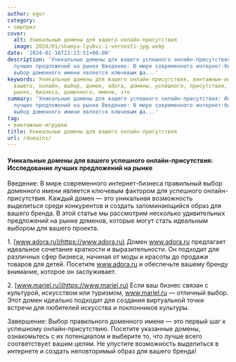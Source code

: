 ```yaml
---
author: egor
category:
- сюрприз
cover:
  alt: Уникальные домены для вашего онлайн-присутствия
  image: 2024/01/skamya-lyubvi-i-vernosti-jpg.webp
date: '2024-01-16T21:13:51+00:00'
description: 'Уникальные домены для вашего успешного онлайн-присутствия: Исследование
  лучших предложений на рынке Введение: В мире современного интернет-бизнеса правильный
  выбор доменного имени является ключевым фа...'
keywords: Уникальные домены для вашего онлайн-присутствия, винтажные-игрушки, www,
  вашего, онлайн, выбор, домен, adora, домены, успешного, присутствия, предложений,
  рынке, бизнеса, доменного, имени, это
summary: 'Уникальные домены для вашего успешного онлайн-присутствия: Исследование
  лучших предложений на рынке Введение: В мире современного интернет-бизнеса правильный
  выбор доменного имени является ключевым фа...'
tag:
- винтажные-игрушки
title: Уникальные домены для вашего онлайн-присутствия
url: /domains/
---
```


#### Уникальные домены для вашего успешного онлайн-присутствия: Исследование лучших предложений на рынке

Введение:
В мире современного интернет-бизнеса правильный выбор доменного имени является ключевым фактором для успешного онлайн-присутствия. Каждый домен — это уникальная возможность выделиться среди конкурентов и создать запоминающийся образ для вашего бренда. В этой статье мы рассмотрим несколько удивительных предложений на рынке доменов, которые могут стать идеальным выбором для вашего проекта.

1\. [www.adora.ru](https://www.adora.ru)
Домен www.adora.ru предлагает идеальное сочетание краткости и выразительности. Он подходит для различных сфер бизнеса, начиная от моды и красоты до продажи товаров для детей. Посетите www.adora.ru и обеспечьте вашему бренду внимание, которое он заслуживает.

2\. [www.mariel.ru](https://www.mariel.ru)
Если ваш бизнес связан с культурой, искусством или туризмом, www.mariel.ru — отличный выбор. Этот домен идеально подходит для создания виртуальной точки встречи для любителей искусства и поклонников культуры.

Завершение:
Выбор правильного доменного имени — это первый шаг к успешному онлайн-присутствию. Посетите указанные домены, ознакомьтесь с их потенциалом и выберите то, что лучше всего соответствует вашим целям. Не упустите возможность выделиться в интернете и создать неповторимый образ для вашего бренда!